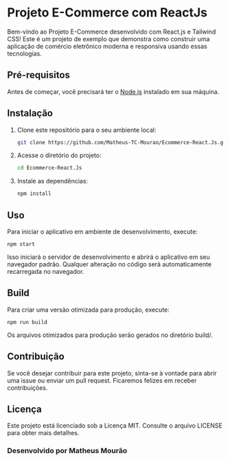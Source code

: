 # Projeto E-Commerce com ReactJs

Bem-vindo ao Projeto E-Commerce desenvolvido com React.js e Tailwind CSS! Este é um projeto de exemplo que demonstra como construir uma aplicação de comércio eletrônico moderna e responsiva usando essas tecnologias.

## Pré-requisitos

Antes de começar, você precisará ter o [Node.js](https://nodejs.org/) instalado em sua máquina.

## Instalação

1. Clone este repositório para o seu ambiente local:

   ```bash
   git clone https://github.com/Matheus-TC-Mourao/Ecommerce-React.Js.git

2. Acesse o diretório do projeto:
   
   ```bash
   cd Ecommerce-React.Js

3. Instale as dependências:

   ```bash
   npm install

## Uso
Para iniciar o aplicativo em ambiente de desenvolvimento, execute:

    npm start

Isso iniciará o servidor de desenvolvimento e abrirá o aplicativo em seu navegador padrão. Qualquer alteração no código será automaticamente recarregada no navegador.

## Build

Para criar uma versão otimizada para produção, execute:

    npm run build

Os arquivos otimizados para produção serão gerados no diretório build/.

## Contribuição

Se você desejar contribuir para este projeto, sinta-se à vontade para abrir uma issue ou enviar um pull request. Ficaremos felizes em receber contribuições.

## Licença

Este projeto está licenciado sob a Licença MIT. Consulte o arquivo LICENSE para obter mais detalhes.

### Desenvolvido por Matheus Mourão
